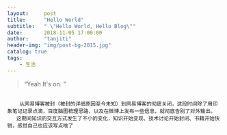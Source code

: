 ```yaml
---
layout:     post
title:      "Hello World"
subtitle:   " \"Hello World, Hello Blog\""
date:       2018-11-05 17:00:00
author:     "tanjiti"
header-img: "img/post-bg-2015.jpg"
catalog: true
tags:
    - 生活
---
```


> “Yeah It's on. ”



<code>
    从网易博客被封（被封的详细原因至今未知）到网易博客的彻底关闭，这段时间除了用印象笔记记录点滴，百度脑图梳理思路，以及在微博上发布一些信息，就彻底告别了对外输出。
   这期间知识的交互方式发生了不小的变化，知识开始变现、技术讨论开始封闭、书籍开始快销，感觉自己也应该写点啥了
</code>




